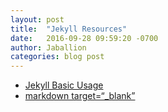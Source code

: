 ```yaml
---
layout: post
title:  "Jekyll Resources"
date:   2016-09-28 09:59:20 -0700
author: Jaballion
categories: blog post
---
```


- [Jekyll Basic Usage](https://jekyllrb.com/docs/usage/)
- [markdown target=“_blank”](http://stackoverflow.com/questions/4425198/markdown-target-blank)
